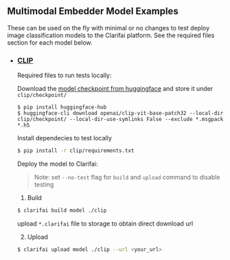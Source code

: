 ## Multimodal Embedder Model Examples

These can be used on the fly with minimal or no changes to test deploy image classification models to the Clarifai platform. See the required files section for each model below.

* ### [CLIP](./clip/)

	Required files to run tests locally:

	Download the [model checkpoint from huggingface](https://huggingface.co/openai/clip-vit-base-patch32) and store it under `clip/checkpoint/`


	```
	$ pip install huggingface-hub
	$ huggingface-cli download openai/clip-vit-base-patch32 --local-dir clip/checkpoint/ --local-dir-use-symlinks False --exclude *.msgpack *.h5
	```
	
	Install dependecies to test locally

	```bash
	$ pip install -r clip/requirements.txt
	```
	
	Deploy the model to Clarifai:
	
	>Note: set `--no-test` flag for `build` and `upload` command to disable testing

	1. Build

	```bash
	$ clarifai build model ./clip
	```
	
	upload `*.clarifai` file to storage to obtain direct download url

	2. Upload

	```bash
	$ clarifai upload model ./clip --url <your_url> 
	```
